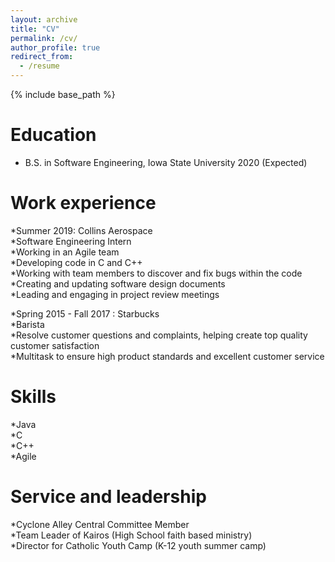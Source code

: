 ```yaml
---
layout: archive
title: "CV"
permalink: /cv/
author_profile: true
redirect_from:
  - /resume
---
```


{% include base_path %}

Education
======
* B.S. in Software Engineering, Iowa State University 2020 (Expected)

Work experience
======
*Summer 2019: Collins Aerospace  
	*Software Engineering Intern  
	*Working in an Agile team  
	*Developing code in C and C++  
	*Working with team members to discover and fix bugs within the code  
	*Creating and updating software design documents  
	*Leading and engaging in project review meetings  

*Spring 2015 - Fall 2017 : Starbucks  
	*Barista  
	*Resolve customer questions and complaints, helping create top quality customer satisfaction  
	*Multitask to ensure high product standards and excellent customer service  

  
Skills
======
*Java  
*C  
*C++   
*Agile  

  
Service and leadership
======
*Cyclone Alley Central Committee Member  
*Team Leader of Kairos (High School faith based ministry)  
*Director for Catholic Youth Camp (K-12 youth summer camp)   

